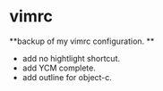 # vimrc
**backup of my vimrc configuration. **
- add no hightlight shortcut.
- add YCM complete.
- add outline for object-c.